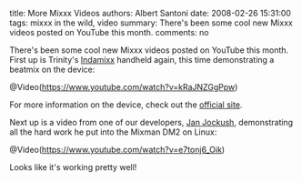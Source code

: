 title: More Mixxx Videos
authors: Albert Santoni
date: 2008-02-26 15:31:00
tags: mixxx in the wild, video
summary: There's been some cool new Mixxx videos posted on YouTube this month.
comments: no

There's been some cool new Mixxx videos posted on YouTube this month.
First up is Trinity's [Indamixx](http://www.indamixx.com) handheld again, this time demonstrating a beatmix on the device:

@Video(https://www.youtube.com/watch?v=kRaJNZGgPpw)

For more information on the device, check out the [official site](http://www.indamixx.com).

Next up is a video from one of our developers, [Jan Jockush](http://www.jockusch.de), demonstrating all the hard work he put into the Mixman DM2 on Linux:

@Video(https://www.youtube.com/watch?v=e7tonj6_Oik)

Looks like it's working pretty well!
